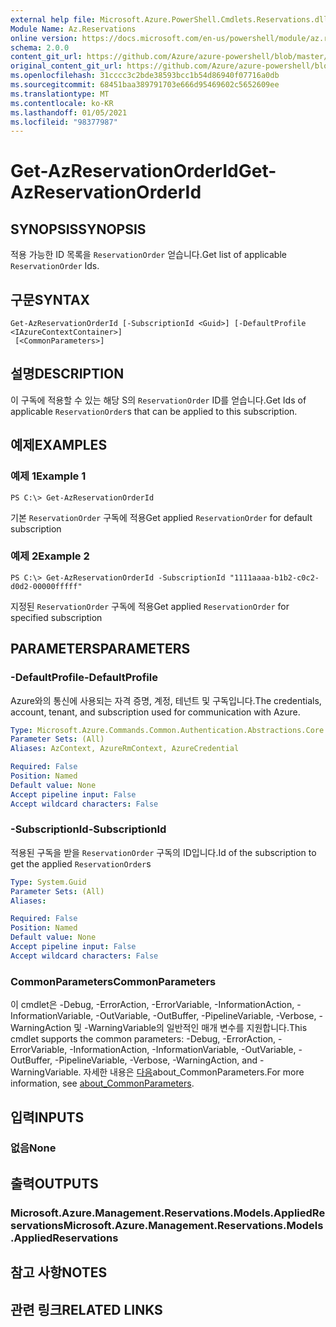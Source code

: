 ```yaml
---
external help file: Microsoft.Azure.PowerShell.Cmdlets.Reservations.dll-Help.xml
Module Name: Az.Reservations
online version: https://docs.microsoft.com/en-us/powershell/module/az.reservations/get-azreservationorderid
schema: 2.0.0
content_git_url: https://github.com/Azure/azure-powershell/blob/master/src/Reservations/Reservations/help/Get-AzReservationOrderId.md
original_content_git_url: https://github.com/Azure/azure-powershell/blob/master/src/Reservations/Reservations/help/Get-AzReservationOrderId.md
ms.openlocfilehash: 31cccc3c2bde38593bcc1b54d86940f07716a0db
ms.sourcegitcommit: 68451baa389791703e666d95469602c5652609ee
ms.translationtype: MT
ms.contentlocale: ko-KR
ms.lasthandoff: 01/05/2021
ms.locfileid: "98377987"
---
```

# <span data-ttu-id="92990-101">Get-AzReservationOrderId</span><span class="sxs-lookup"><span data-stu-id="92990-101">Get-AzReservationOrderId</span></span>

## <span data-ttu-id="92990-102">SYNOPSIS</span><span class="sxs-lookup"><span data-stu-id="92990-102">SYNOPSIS</span></span>
<span data-ttu-id="92990-103">적용 가능한 ID 목록을 `ReservationOrder` 얻습니다.</span><span class="sxs-lookup"><span data-stu-id="92990-103">Get list of applicable `ReservationOrder` Ids.</span></span>

## <span data-ttu-id="92990-104">구문</span><span class="sxs-lookup"><span data-stu-id="92990-104">SYNTAX</span></span>

```
Get-AzReservationOrderId [-SubscriptionId <Guid>] [-DefaultProfile <IAzureContextContainer>]
 [<CommonParameters>]
```

## <span data-ttu-id="92990-105">설명</span><span class="sxs-lookup"><span data-stu-id="92990-105">DESCRIPTION</span></span>
<span data-ttu-id="92990-106">이 구독에 적용할 수 있는 해당 S의 `ReservationOrder` ID를 얻습니다.</span><span class="sxs-lookup"><span data-stu-id="92990-106">Get Ids of applicable `ReservationOrder`s that can be applied to this subscription.</span></span>

## <span data-ttu-id="92990-107">예제</span><span class="sxs-lookup"><span data-stu-id="92990-107">EXAMPLES</span></span>

### <span data-ttu-id="92990-108">예제 1</span><span class="sxs-lookup"><span data-stu-id="92990-108">Example 1</span></span>
```
PS C:\> Get-AzReservationOrderId
```

<span data-ttu-id="92990-109">기본 `ReservationOrder` 구독에 적용</span><span class="sxs-lookup"><span data-stu-id="92990-109">Get applied `ReservationOrder` for default subscription</span></span>

### <span data-ttu-id="92990-110">예제 2</span><span class="sxs-lookup"><span data-stu-id="92990-110">Example 2</span></span>
```
PS C:\> Get-AzReservationOrderId -SubscriptionId "1111aaaa-b1b2-c0c2-d0d2-00000fffff"
```

<span data-ttu-id="92990-111">지정된 `ReservationOrder` 구독에 적용</span><span class="sxs-lookup"><span data-stu-id="92990-111">Get applied `ReservationOrder` for specified subscription</span></span>

## <span data-ttu-id="92990-112">PARAMETERS</span><span class="sxs-lookup"><span data-stu-id="92990-112">PARAMETERS</span></span>

### <span data-ttu-id="92990-113">-DefaultProfile</span><span class="sxs-lookup"><span data-stu-id="92990-113">-DefaultProfile</span></span>
<span data-ttu-id="92990-114">Azure와의 통신에 사용되는 자격 증명, 계정, 테넌트 및 구독입니다.</span><span class="sxs-lookup"><span data-stu-id="92990-114">The credentials, account, tenant, and subscription used for communication with Azure.</span></span>

```yaml
Type: Microsoft.Azure.Commands.Common.Authentication.Abstractions.Core.IAzureContextContainer
Parameter Sets: (All)
Aliases: AzContext, AzureRmContext, AzureCredential

Required: False
Position: Named
Default value: None
Accept pipeline input: False
Accept wildcard characters: False
```

### <span data-ttu-id="92990-115">-SubscriptionId</span><span class="sxs-lookup"><span data-stu-id="92990-115">-SubscriptionId</span></span>
<span data-ttu-id="92990-116">적용된 구독을 받을 `ReservationOrder` 구독의 ID입니다.</span><span class="sxs-lookup"><span data-stu-id="92990-116">Id of the subscription to get the applied `ReservationOrder`s</span></span>

```yaml
Type: System.Guid
Parameter Sets: (All)
Aliases:

Required: False
Position: Named
Default value: None
Accept pipeline input: False
Accept wildcard characters: False
```

### <span data-ttu-id="92990-117">CommonParameters</span><span class="sxs-lookup"><span data-stu-id="92990-117">CommonParameters</span></span>
<span data-ttu-id="92990-118">이 cmdlet은 -Debug, -ErrorAction, -ErrorVariable, -InformationAction, -InformationVariable, -OutVariable, -OutBuffer, -PipelineVariable, -Verbose, -WarningAction 및 -WarningVariable의 일반적인 매개 변수를 지원합니다.</span><span class="sxs-lookup"><span data-stu-id="92990-118">This cmdlet supports the common parameters: -Debug, -ErrorAction, -ErrorVariable, -InformationAction, -InformationVariable, -OutVariable, -OutBuffer, -PipelineVariable, -Verbose, -WarningAction, and -WarningVariable.</span></span> <span data-ttu-id="92990-119">자세한 내용은 [다음](http://go.microsoft.com/fwlink/?LinkID=113216)about_CommonParameters.</span><span class="sxs-lookup"><span data-stu-id="92990-119">For more information, see [about_CommonParameters](http://go.microsoft.com/fwlink/?LinkID=113216).</span></span>

## <span data-ttu-id="92990-120">입력</span><span class="sxs-lookup"><span data-stu-id="92990-120">INPUTS</span></span>

### <span data-ttu-id="92990-121">없음</span><span class="sxs-lookup"><span data-stu-id="92990-121">None</span></span>

## <span data-ttu-id="92990-122">출력</span><span class="sxs-lookup"><span data-stu-id="92990-122">OUTPUTS</span></span>

### <span data-ttu-id="92990-123">Microsoft.Azure.Management.Reservations.Models.AppliedReservations</span><span class="sxs-lookup"><span data-stu-id="92990-123">Microsoft.Azure.Management.Reservations.Models.AppliedReservations</span></span>

## <span data-ttu-id="92990-124">참고 사항</span><span class="sxs-lookup"><span data-stu-id="92990-124">NOTES</span></span>

## <span data-ttu-id="92990-125">관련 링크</span><span class="sxs-lookup"><span data-stu-id="92990-125">RELATED LINKS</span></span>
